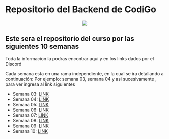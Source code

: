 # Repositorio del Backend de CodiGo

<p align="center">
    <img src="https://codigo.edu.pe/public/img/codigo-logo.png">
</p>

## Este sera el repositorio del curso por las siguientes 10 semanas

Toda la informacion la podras encontrar aquí y en los links dados por el Discord

Cada semana esta en una rama independiente, en la cual se ira detallando a continuación:
Por ejemplo: semana 03, semana 04 y asi sucesivamente , para ver ingresa al link siguientes
- Semana 03: <a href="https://github.com/Manue777/backend-g10/tree/semana03">LINK</a>
- Semana 04: <a href="https://github.com/Manue777/backend-g10/tree/semana04">LINK</a>
- Semana 05: <a href="https://github.com/Manue777/backend-g10/tree/semana05">LINK</a>
- Semana 06: <a href="https://github.com/Manue777/backend-g10/tree/semana06">LINK</a>
- Semana 07: <a href="https://github.com/Manue777/backend-g10/tree/semana07">LINK</a>
- Semana 08: <a href="https://github.com/Manue777/backend-g10/tree/semana08">LINK</a>
- Semana 09: <a href="https://github.com/Manue777/backend-g10/tree/semana09">LINK</a>
- Semana 10: <a href="https://github.com/Manue777/backend-g10/tree/semana10">LINK</a>